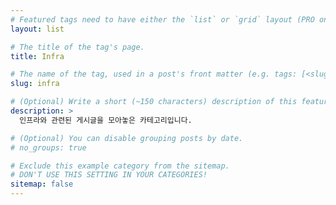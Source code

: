 ```yaml
---
# Featured tags need to have either the `list` or `grid` layout (PRO only).
layout: list

# The title of the tag's page.
title: Infra

# The name of the tag, used in a post's front matter (e.g. tags: [<slug>]).
slug: infra

# (Optional) Write a short (~150 characters) description of this featured tag.
description: >
  인프라와 관련된 게시글을 모아놓은 카테고리입니다.

# (Optional) You can disable grouping posts by date.
# no_groups: true

# Exclude this example category from the sitemap.
# DON'T USE THIS SETTING IN YOUR CATEGORIES!
sitemap: false
---
```

